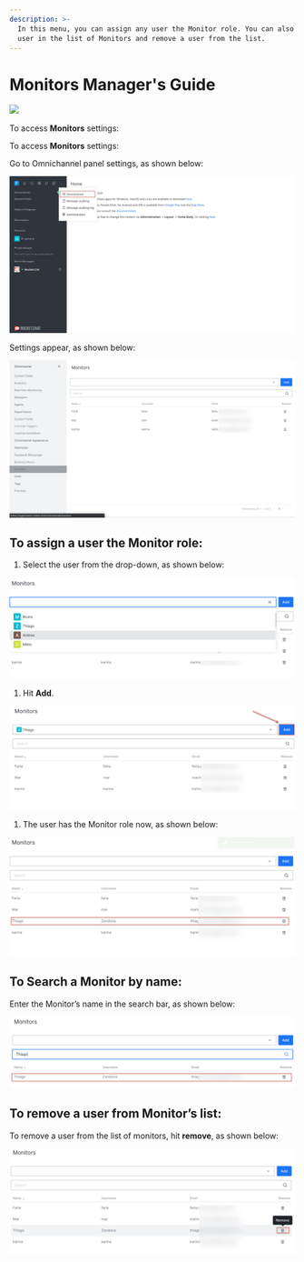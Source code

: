 ```yaml
---
description: >-
  In this menu, you can assign any user the Monitor role. You can also search a
  user in the list of Monitors and remove a user from the list.
---
```


# Monitors Manager's Guide

![](<../../.gitbook/assets/2021-06-10\_22-31-38 (3) (3) (3) (3) (3) (3) (3) (3) (3) (2) (3) (1) (1) (1) (12) (10) (21) (1).jpg>)

To access **Monitors** settings:

To access **Monitors** settings:

Go to Omnichannel panel settings, as shown below:

![](<../../.gitbook/assets/0 (8) (5) (5) (5) (5) (5) (4) (4) (1) (1) (1) (1) (12) (10) (19) (1).png>)

Settings appear, as shown below:

![](<../../.gitbook/assets/1 (6).png>)

## **To assign a user the Monitor role:**

1. Select the user from the drop-down, as shown below:

![](<../../.gitbook/assets/2 (6).png>)

1. Hit **Add**.

![](<../../.gitbook/assets/3 (6).png>)

1. The user has the Monitor role now, as shown below:

![](<../../.gitbook/assets/4 (6).png>)

## **To Search a Monitor by name:**

Enter the Monitor’s name in the search bar, as shown below:

![](<../../.gitbook/assets/5 (6).png>)

## **To remove a user from Monitor’s list:**

To remove a user from the list of monitors, hit **remove**, as shown below:

![](<../../.gitbook/assets/6 (5).png>)
